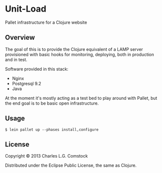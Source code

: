 # Unit-Load

Pallet infrastructure for a Clojure website

## Overview

The goal of this is to provide the Clojure equivalent of a LAMP server
provisioned with basic hooks for monitoring, deploying, both in
production and in test.

Software provided in this stack:

 * Nginx
 * Postgresql 9.2
 * Java

At the moment it's mostly acting as a test bed to play around with
Pallet, but the end goal is to be basic open infrastructure.

## Usage

```
$ lein pallet up --phases install,configure
```

## License

Copyright © 2013 Charles L.G. Comstock

Distributed under the Eclipse Public License, the same as Clojure.
